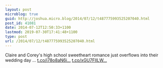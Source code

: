 ```yaml
---
layout: post
microblog: true
guid: http://joshua.micro.blog/2014/07/12/t487775993525207040.html
post_id: 41081
date: 2014-07-12T12:50:33+1100
lastmod: 2019-07-30T17:41:48+1100
type: post
url: /2014/07/12/t487775993525207040.html
---
```

Claire and Corey's high school sweetheart romance just overflows into their wedding day ... [t.co/i78o8aN6i...](http://t.co/i78o8aN6iu) [t.co/xGU7FIlLW...](http://t.co/xGU7FIlLWv)
